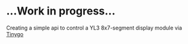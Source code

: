 # ...Work in progress...

Creating a simple api to control a YL3 8x7-segment display module via [Tinygo](https://tinygo.org/)
